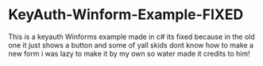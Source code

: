 # KeyAuth-Winform-Example-FIXED
This is a keyauth Winforms example made in c# its fixed because in the old one it just shows a button and some of yall skids dont know how to make a new form i was lazy to make it by my own so water made it credits to him!
